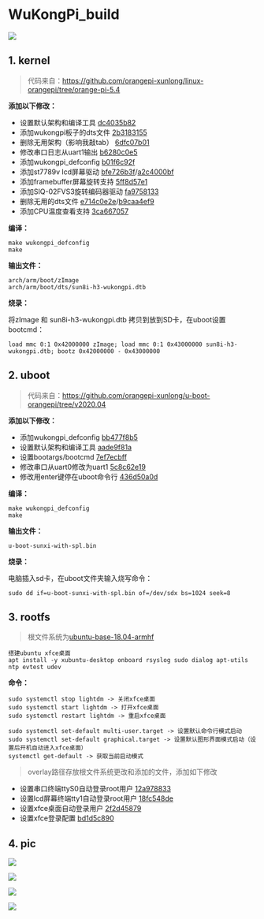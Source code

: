 # WuKongPi_build
![](./other/pic/board.png)
## 1. kernel
> 代码来自：https://github.com/orangepi-xunlong/linux-orangepi/tree/orange-pi-5.4

**添加以下修改：**
- 设置默认架构和编译工具  [dc4035b82](https://github.com/LaoCaiLe/WuKongPi_build/commit/dc4035b82)
- 添加wukongpi板子的dts文件  [2b3183155](https://github.com/LaoCaiLe/WuKongPi_build/commit/2b3183155)
- 删除无用架构（影响我敲tab）  [6dfc07b01](https://github.com/LaoCaiLe/WuKongPi_build/commit/6dfc07b01)
- 修改串口日志从uart1输出  [b6280c0e5](https://github.com/LaoCaiLe/WuKongPi_build/commit/b6280c0e5)
- 添加wukongpi_defconfig  [b01f6c92f](https://github.com/LaoCaiLe/WuKongPi_build/commit/b01f6c92f)
- 添加st7789v lcd屏幕驱动  [bfe726b3f](https://github.com/LaoCaiLe/WuKongPi_build/commit/bfe726b3f)/[a2c4000bf](https://github.com/LaoCaiLe/WuKongPi_build/commit/a2c4000bf)
- 添加framebuffer屏幕旋转支持  [5ff8d57e1](https://github.com/LaoCaiLe/WuKongPi_build/commit/5ff8d57e1)
- 添加SIQ-02FVS3旋转编码器驱动  [fa9758133](https://github.com/LaoCaiLe/WuKongPi_build/commit/fa9758133)
- 删除无用的dts文件  [e714c0e2e](https://github.com/LaoCaiLe/WuKongPi_build/commit/e714c0e2e)/[b9caa4ef9](https://github.com/LaoCaiLe/WuKongPi_build/commit/b9caa4ef9)
- 添加CPU温度查看支持  [3ca667057](https://github.com/LaoCaiLe/WuKongPi_build/commit/3ca667057)


**编译：**
```
make wukongpi_defconfig
make
```

**输出文件：**
```
arch/arm/boot/zImage
arch/arm/boot/dts/sun8i-h3-wukongpi.dtb
```

**烧录：**

将zImage 和 sun8i-h3-wukongpi.dtb 拷贝到放到SD卡，在uboot设置bootcmd：
```
load mmc 0:1 0x42000000 zImage; load mmc 0:1 0x43000000 sun8i-h3-wukongpi.dtb; bootz 0x42000000 - 0x43000000

```

## 2. uboot
> 代码来自：https://github.com/orangepi-xunlong/u-boot-orangepi/tree/v2020.04

**添加以下修改：**
- 添加wukongpi_defconfig  [bb477f8b5](https://github.com/LaoCaiLe/WuKongPi_build/commit/bb477f8b5)
- 设置默认架构和编译工具  [aade9f81a](https://github.com/LaoCaiLe/WuKongPi_build/commit/aade9f81a)
- 设置bootargs/bootcmd  [7ef7ecbff](https://github.com/LaoCaiLe/WuKongPi_build/commit/7ef7ecbff)
- 修改串口从uart0修改为uart1  [5c8c62e19](https://github.com/LaoCaiLe/WuKongPi_build/commit/5c8c62e19)
- 修改用enter键停在uboot命令行  [436d50a0d](https://github.com/LaoCaiLe/WuKongPi_build/commit/436d50a0d)

**编译：**
```
make wukongpi_defconfig
make
```

**输出文件：**
```
u-boot-sunxi-with-spl.bin
```

**烧录：**

电脑插入sd卡，在uboot文件夹输入烧写命令：
```
sudo dd if=u-boot-sunxi-with-spl.bin of=/dev/sdx bs=1024 seek=8

```

## 3. rootfs
> 根文件系统为[ubuntu-base-18.04-armhf](https://cdimage.ubuntu.com/ubuntu-base/releases/18.04.4/release)

```
搭建ubuntu xfce桌面
apt install -y xubuntu-desktop onboard rsyslog sudo dialog apt-utils ntp evtest udev
```

**命令：**
```
sudo systemctl stop lightdm -> 关闭xfce桌面
sudo systemctl start lightdm -> 打开xfce桌面
sudo systemctl restart lightdm -> 重启xfce桌面

sudo systemctl set-default multi-user.target -> 设置默认命令行模式启动
sudo systemctl set-default graphical.target -> 设置默认图形界面模式启动（设置后开机自动进入xfce桌面）
systemctl get-default -> 获取当前启动模式

```

> overlay路径存放根文件系统更改和添加的文件，添加如下修改
- 设置串口终端ttyS0自动登录root用户  [12a978833](https://github.com/LaoCaiLe/WuKongPi_build/commit/12a978833)
- 设置lcd屏幕终端tty1自动登录root用户  [18fc548de](https://github.com/LaoCaiLe/WuKongPi_build/commit/18fc548de)
- 设置xfce桌面自动登录用户  [2f2d45879](https://github.com/LaoCaiLe/WuKongPi_build/commit/2f2d45879)
- 设置xfce登录配置  [bd1d5c890](https://github.com/LaoCaiLe/WuKongPi_build/commit/bd1d5c890)

## 4. pic
![](./other/pic/xfce_desktop1.jpg)

![](./other/pic/xfce_desktop2.jpg)

![](./other/pic/xfce_desktop3.jpg)

![](./other/pic/performance-monitor.jpg)
